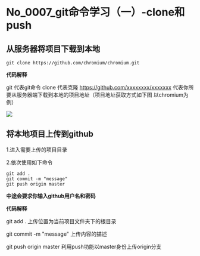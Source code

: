 #  No_0007_git命令学习（一）-clone和push

## 从服务器将项目下载到本地

```
git clone https://github.com/chromium/chromium.git
```

**代码解释**

git 代表git命令 clone 代表克隆 https://github.com/xxxxxxxx/xxxxxxx 代表你所要从服务器端下载到本地的项目地址（项目地址获取方式如下图 以chromium为例）

![](https://raw.githubusercontent.com/tothepythonmoon/2badaoblog/master/blog/No_0007_git%E5%91%BD%E4%BB%A4%E5%AD%A6%E4%B9%A0%EF%BC%88%E4%B8%80%EF%BC%89-clone%E5%92%8Cpush/git_clone%E6%8C%89%E9%92%AE.jpg)

## 将本地项目上传到github

1.进入需要上传的项目目录

2.依次使用如下命令

```
git add .
git commit -m "message"
git push origin master
```

**中途会要求你输入github用户名和密码**

**代码解释**

git add . 上传位置为当前项目文件夹下的根目录

git commit -m "message" 上传内容的描述

git push origin master 利用push功能以master身份上传origin分支
